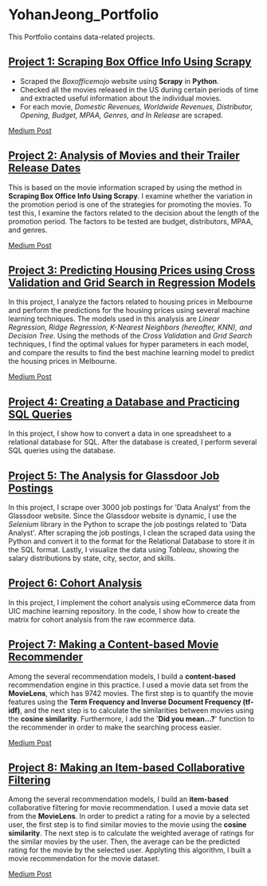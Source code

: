 # YohanJeong_Portfolio
This Portfolio contains data-related projects.  

## [Project 1: Scraping Box Office Info Using Scrapy](https://github.com/yjeong5126/scraping_boxofficemojo)

- Scraped the *Boxofficemojo* website using **Scrapy** in **Python**. 
- Checked all the movies released in the US during certain periods of time and extracted useful information about the individual movies. 
- For each movie, *Domestic Revenues, Worldwide Revenues, Distributor, Opening, Budget, MPAA, Genres, and In Release* are scraped.

[Medium Post](https://medium.com/analytics-vidhya/scraping-box-office-info-with-scrapy-f23f1f2d684f)

## [Project 2: Analysis of Movies and their Trailer Release Dates](https://github.com/yjeong5126/movietrailer_releasedate)

This is based on the movie information scraped by using the method in **Scraping Box Office Info Using Scrapy**. I examine whether the variation in the promotion period is one of the strategies for promoting the movies. To test this, I examine the factors related to the decision about the length of the promotion period. The factors to be tested are budget, distributors, MPAA, and genres. 

[Medium Post](https://medium.com/@yjeong5126/analysis-of-movie-trailer-release-date-3c6e30681aea)

## [Project 3: Predicting Housing Prices using Cross Validation and Grid Search in Regression Models](https://github.com/yjeong5126/housing_prices)

In this project, I analyze the factors related to housing prices in Melbourne and perform the predictions for the housing prices using several machine learning techniques. The models used in this analysis are *Linear Regression, Ridge Regression, K-Nearest Neighbors (hereafter, KNN), and Decision Tree*. Using the methods of the *Cross Validation* and *Grid Search* techniques, I find the optimal values for hyper parameters in each model, and compare the results to find the best machine learning model to predict the housing prices in Melbourne. 

[Medium Post](https://medium.com/@yjeong5126/predicting-housing-prices-in-melbourne-e3d5f49abf20)

## [Project 4: Creating a Database and Practicing SQL Queries](https://github.com/yjeong5126/sql_sample_sales_data)

In this project, I show how to convert a data in one spreadsheet to a relational database for SQL. After the database is created, I perform several SQL queries using the database.

## [Project 5: The Analysis for Glassdoor Job Postings](https://github.com/yjeong5126/glassdoor_data_analyst)

In this project, I scrape over 3000 job postings for 'Data Analyst' from the Glassdoor website. Since the Glassdoor website is dynamic, I use the *Selenium* library in the Python to scrape the job postings related to 'Data Analyst'. After scraping the job postings, I clean the scraped data using the Python and convert it to the format for the Relational Database to store it in the SQL format. Lastly, I visualize the data using *Tableau*, showing the salary distributions by state, city, sector, and skills.

## [Project 6: Cohort Analysis](https://github.com/yjeong5126/eCommerce-Analysis/blob/master/cohort_analysis/e_commerce_cohort_analysis.ipynb)

In this project, I implement the cohort analysis using eCommerce data from UIC machine learning repository. In the code, I show how to create the matrix for cohort analysis from the raw ecommerce data. 

## [Project 7: Making a Content-based Movie Recommender](https://github.com/yjeong5126/movie_recommender)

Among the several recommendation models, I build a **content-based** recommendation engine in this practice. I used a movie data set from the **MovieLens**, which has 9742 movies. The first step is to quantify the movie features using the **Term Frequency and Inverse Document Frequency (tf-idf)**, and the next step is to calculate the similarities between movies using the **cosine similarity**. Furthermore, I add the '**Did you mean...?**' function to the recommender in order to make the searching process easier.

[Medium Post](https://yjeong5126.medium.com/creating-content-based-movie-recommender-with-python-7f7d1b739c63)

## [Project 8: Making an Item-based Collaborative Filtering](https://github.com/yjeong5126/movie_recommender)

Among the several recommendation models, I build an **item-based** collaborative filtering for movie recommendation. I used a movie data set from the **MovieLens**. In order to predict a rating for a movie by a selected user, the first step is to find similar movies to the movie using the **cosine similarity**. The next step is to calculate the weighted average of ratings for the similar movies by the user. Then, the average can be the predicted rating for the movie by the selected user. Applyting this algorithm, I built a movie recommendation for the movie dataset.

[Medium Post](https://yjeong5126.medium.com/item-based-collaborative-filtering-in-python-91f747200fab)
